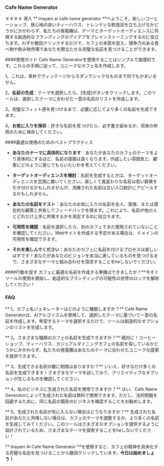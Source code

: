 ### Cafe Name Generator

＃＃＃＃ 導入
** inayam ai cafe name generator **へようこそ。新しいコーヒーショップ、居心地の良いティーハウス、トレンディな飲食店を立ち上げるかどうかにかかわらず、私たちの発電機は、テーマとターゲットオーディエンスに共鳴する創造的なブランディングのアイデアをブレインストーミングするのに役立ちます。わずか数回クリックするだけで、カフェの本質を捉え、競争力のある食べ物や飲み物市場であなたを際立たせる完璧な名前を見つけることができます。

####使用ガイド
Cafe Name Generatorを使用することはシンプルで直感的です。これらの手順に従って、ユニークなカフェ名を作成します。

1。これは、素朴でヴィンテージからモダンでシックなものまで何でもかまいません。

2。**名前の生成**：テーマを選択したら、[生成]ボタンをクリックします。このツールは、選択したテーマに合わせた一意の名前のリストを作成します。

3。完璧なフィット感を見つけるまで、必要に応じてより多くの名前を生成できます。

4。**お気に入りを保存**：好きな名前を見つけたら、必ず書き留めるか、将来の参照のために保存してください。

####最適な使用のためのベストプラクティス
-  **あなたのテーマに具体的になります**：あなたがあなたのカフェのテーマをより具体的にするほど、名前の提案は良くなります。作成したい雰囲気と、顧客にどのように感じてもらいたいかを考えてください。

-  **ターゲットオーディエンスを検討**：名前を生成するときは、ターゲットオーディエンスを念頭に置いてください。楽しくて風変わりな名前は若い群衆を引き付けるかもしれませんが、洗練された名前は古い人口統計にアピールするかもしれません。

-  **あなたの名前をテスト**：あなたのお気に入りの名前を友人、家族、または潜在的な顧客と共有してフィードバックを得ます。これにより、名前が他の人とどれだけ上手に共鳴するかを測定するのに役立ちます。

-  **可用性を確認**：名前を選択したら、別のカフェでまだ使用されていないことを確認してください。Webサイトを作成する予定がある場合は、ドメインの可用性を確認できます。

-  **それを楽しんでください**：あなたのカフェに名前を付けるプロセスは楽しいはずです！あなたがあなたのビジョンを本当に表しているものを見つけるまで、さまざまなテーマと組み合わせを探求することをheしないでください。

####行動を促す
カフェに最適な名前を​​作成する準備はできましたか？**今すぐツールの使用を開始し、創造的なブランディングの可能性の世界のロックを解除してください！

### FAQ

** 1。カフェ名ジェネレーターはどのように機能しますか？**
Cafe Name Generatorは、AIアルゴリズムを使用して、選択したテーマに基づいて一意の名前を作成します。希望するテーマを選択するだけで、ツールは創造的なオプションのリストを生成します。

** 2。さまざまな種類のカフェの名前を生成できますか？**
絶対に！コーヒーショップ、ティーハウス、カジュアルダイニングカフェの名前を探しているかどうかにかかわらず、私たちの発電機はあなたのテーマに合わせたユニークな提案を提供できます。

** 3。生成できる名前の数に制限はありますか？**
いいえ、好きなだけ多くの名前を生成できます！さまざまなテーマを試してみて、クリエイティブなオプションが生じるものを確認してください。

** 4。私のビジネスに生成された名前を使用できますか？**
はい、Cafe Name Generatorによって生成された名前は無料で使用できます。ただし、法的問題を回避するために、同じ名前の既存のビジネスを確認することをお勧めします。

** 5。生成された名前が気に入らない場合はどうなりますか？**
生成された名前があなたと共鳴しない場合は、カフェのテーマを調整するか、より多くの名前を生成してみてください。このツールはさまざまなオプションを提供するように設計されているため、さまざまなテーマを探索することをheしないでください！

** Inayam Ai Cafe Name Generator **を使用すると、カフェの精神を具体化する完璧な名前を見つけることから数回クリックしています。**今日は始めましょう！**